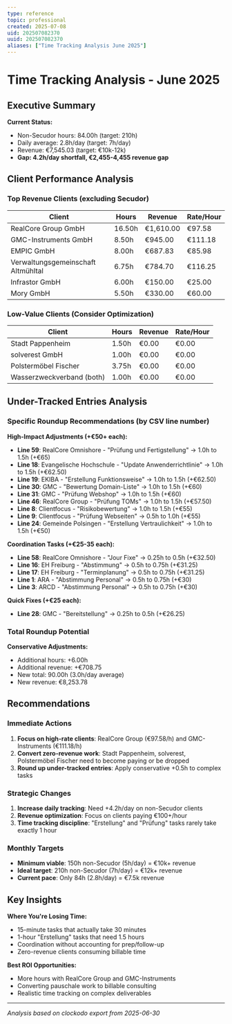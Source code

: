 ```yaml
---
type: reference
topic: professional
created: 2025-07-08
uid: 202507082370
uuid: 202507082370
aliases: ["Time Tracking Analysis June 2025"]
---
```


# Time Tracking Analysis - June 2025

## Executive Summary

**Current Status:**
- Non-Secudor hours: 84.00h (target: 210h)
- Daily average: 2.8h/day (target: 7h/day)
- Revenue: €7,545.03 (target: €10k-12k)
- **Gap: 4.2h/day shortfall, €2,455-4,455 revenue gap**

## Client Performance Analysis

### Top Revenue Clients (excluding Secudor)

| Client                             | Hours  | Revenue   | Rate/Hour |
| ---------------------------------- | ------ | --------- | --------- |
| RealCore Group GmbH                | 16.50h | €1,610.00 | €97.58    |
| GMC-Instruments GmbH               | 8.50h  | €945.00   | €111.18   |
| EMPIC GmbH                         | 8.00h  | €687.83   | €85.98    |
| Verwaltungsgemeinschaft Altmühltal | 6.75h  | €784.70   | €116.25   |
| Infrastor GmbH                     | 6.00h  | €150.00   | €25.00    |
| Mory GmbH                          | 5.50h  | €330.00   | €60.00    |

### Low-Value Clients (Consider Optimization)

| Client                    | Hours | Revenue | Rate/Hour |
| ------------------------- | ----- | ------- | --------- |
| Stadt Pappenheim          | 1.50h | €0.00   | €0.00     |
| solverest GmbH            | 1.00h | €0.00   | €0.00     |
| Polstermöbel Fischer      | 3.75h | €0.00   | €0.00     |
| Wasserzweckverband (both) | 1.00h | €0.00   | €0.00     |

## Under-Tracked Entries Analysis

### Specific Roundup Recommendations (by CSV line number)

**High-Impact Adjustments (+€50+ each):**
- **Line 59**: RealCore Omnishore - "Prüfung und Fertigstellung" → 1.0h to 1.5h (+€65)
- **Line 18**: Evangelische Hochschule - "Update Anwenderrichtlinie" → 1.0h to 1.5h (+€62.50)
- **Line 19**: EKIBA - "Erstellung Funktionsweise" → 1.0h to 1.5h (+€62.50)
- **Line 30**: GMC - "Bewertung Domain-Liste" → 1.0h to 1.5h (+€60)
- **Line 31**: GMC - "Prüfung Webshop" → 1.0h to 1.5h (+€60)
- **Line 46**: RealCore Group - "Prüfung TOMs" → 1.0h to 1.5h (+€57.50)
- **Line 8**: Clientfocus - "Risikobewertung" → 1.0h to 1.5h (+€55)
- **Line 9**: Clientfocus - "Prüfung Webseiten" → 0.5h to 1.0h (+€55)
- **Line 24**: Gemeinde Polsingen - "Erstellung Vertraulichkeit" → 1.0h to 1.5h (+€50)

**Coordination Tasks (+€25-35 each):**
- **Line 58**: RealCore Omnishore - "Jour Fixe" → 0.25h to 0.5h (+€32.50)
- **Line 16**: EH Freiburg - "Abstimmung" → 0.5h to 0.75h (+€31.25)
- **Line 17**: EH Freiburg - "Terminplanung" → 0.5h to 0.75h (+€31.25)
- **Line 1**: ARA - "Abstimmung Personal" → 0.5h to 0.75h (+€30)
- **Line 3**: ARCD - "Abstimmung Personal" → 0.5h to 0.75h (+€30)

**Quick Fixes (+€25 each):**
- **Line 28**: GMC - "Bereitstellung" → 0.25h to 0.5h (+€26.25)

### Total Roundup Potential

**Conservative Adjustments:**
- Additional hours: +6.00h
- Additional revenue: +€708.75
- New total: 90.00h (3.0h/day average)
- New revenue: €8,253.78

## Recommendations

### Immediate Actions
1. **Focus on high-rate clients**: RealCore Group (€97.58/h) and GMC-Instruments (€111.18/h)
2. **Convert zero-revenue work**: Stadt Pappenheim, solverest, Polstermöbel Fischer need to become paying or be dropped
3. **Round up under-tracked entries**: Apply conservative +0.5h to complex tasks

### Strategic Changes
1. **Increase daily tracking**: Need +4.2h/day on non-Secudor clients
2. **Revenue optimization**: Focus on clients paying €100+/hour
3. **Time tracking discipline**: "Erstellung" and "Prüfung" tasks rarely take exactly 1 hour

### Monthly Targets
- **Minimum viable**: 150h non-Secudor (5h/day) = €10k+ revenue
- **Ideal target**: 210h non-Secudor (7h/day) = €12k+ revenue
- **Current pace**: Only 84h (2.8h/day) = €7.5k revenue

## Key Insights

**Where You're Losing Time:**
- 15-minute tasks that actually take 30 minutes
- 1-hour "Erstellung" tasks that need 1.5 hours
- Coordination without accounting for prep/follow-up
- Zero-revenue clients consuming billable time

**Best ROI Opportunities:**
- More hours with RealCore Group and GMC-Instruments
- Converting pauschale work to billable consulting
- Realistic time tracking on complex deliverables

---
*Analysis based on clockodo export from 2025-06-30*